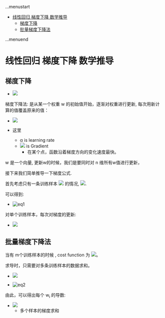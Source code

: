...menustart

- [线性回归 梯度下降 数学推导](#e28d21841f0baf693d9bd91107d5dfd9)
    - [梯度下降](#b1f126ef3b67138c7e19176b361e6857)
    - [批量梯度下降法](#94dde0a8dbe1f4313139f9952c5c55f5)

...menuend


<h2 id="e28d21841f0baf693d9bd91107d5dfd9"></h2>


# 线性回归 梯度下降 数学推导

<h2 id="b1f126ef3b67138c7e19176b361e6857"></h2>


## 梯度下降

- ![](https://juejin.cn/equation?tex=f(%5Cboldsymbol%7Bx_i%7D)%20%3D%20%5Cboldsymbol%7Bw%7D%5ET%20%5Cboldsymbol%7Bx_i%7D)

梯度下降法: 是从某一个权重 w 的初始值开始，逐渐对权重进行更新, 每次用新计算的值覆盖原来的值： 

- ![](https://juejin.cn/equation?tex=w_j%20%3A%3D%20w_j%20-%20%5Calpha%20%5Cfrac%20%5Cpartial%20%7B%5Cpartial%7Bw_j%7D%7DJ(%5Cboldsymbol%7Bw%7D))

- 这里
    - α is learning rate
    - ![](https://juejin.cn/equation?tex=%5Cfrac%20%5Cpartial%20%7B%5Cpartial%7Bw_j%7D%7DJ(%5Cboldsymbol%7Bw%7D)) is Gradient
        - 在某个点，函数沿着梯度方向的变化速度最快。

w 是一个向量, 更新w的时候，我们是要同时对 n 维所有w值进行更新，

接下来我们简单推导一下梯度公式.

首先考虑只有一条训练样本 ![](https://juejin.cn/equation?tex=(%5Cboldsymbol%7Bx_i%7D%2C%20y_j))  的情况, ![](https://juejin.cn/equation?tex=J(w)%3D%5Cfrac%7B1%7D%7B2%7D(f(%5Cboldsymbol%7Bx_i%7D)-y_i)%5E2).

可以得到:

- ![eq1][1]


对单个训练样本，每次对梯度的更新:

- ![](https://juejin.cn/equation?tex=w_j%20%3A%3D%20w_j%20-%20%5Calpha%20(f(%5Cboldsymbol%7Bx_i%7D)-y_i)%20x_%7Bi%2Cj%7D)


<h2 id="94dde0a8dbe1f4313139f9952c5c55f5"></h2>


## 批量梯度下降法

当有 m个训练样本的时候 , cost function 为 ![](https://juejin.cn/equation?tex=J(%5Cboldsymbol%7Bw%7D)%20%3D%20%5Cfrac%7B1%7D%7B2%7D%5Csum_%7Bi%3D1%7D%5Em(f(%5Cboldsymbol%7Bx_i%7D)%20-%20y_i)%5E2)。 

求导时，只需要对多条训练样本的数据求和。

- ![](https://juejin.cn/equation?tex=J(%5Cboldsymbol%7Bw%7D)%20%3D%20%5Cfrac%7B1%7D%7B2%7D%20%5Clbrace%20(f(%5Cboldsymbol%7Bx_1%7D)%20-%20y_i)%5E2%20%2B%20%5Ccdots%20%2B%20(f(%5Cboldsymbol%7Bx_m%7D)%20-%20y_m)%5E2%20%5Crbrace)


- ![eq2][2]

由此，可以得出每个 wⱼ 的导数:

- ![](https://juejin.cn/equation?tex=w_j%20%3A%3D%20w_j%20-%20%5Calpha%20%5Csum%5Em_%7Bi%3D1%7D(f(%5Cboldsymbol%7Bx_%7Bi%7D%7D)-y_i)x_%7Bi%2Cj%7D)
    - 多个样本的梯度求和




[1]: https://juejin.cn/equation?tex=%5Cbegin%7Baligned%7D%0A%5Cfrac%20%5Cpartial%20%7B%5Cpartial%20w_j%7DJ(%5Cboldsymbol%7Bw%7D)%20%26%20%3D%20%5Cfrac%20%5Cpartial%20%7B%5Cpartial%20w_j%7D%20%5Cfrac%20%2012(f(%5Cboldsymbol%7Bx_i%7D)-y_i)%5E2%5C%5C%0A%26%20%3D%202%20%5Ccdot%5Cfrac%2012(f(%5Cboldsymbol%7Bx_i%7D)-y_i)%5Ccdot%20%5Cfrac%20%5Cpartial%20%7B%5Cpartial%20w_j%7D%20%20(f(%5Cboldsymbol%7Bx_i%7D)-y_i)%20%5C%5C%0A%26%20%3D%20(f(%5Cboldsymbol%7Bx_i%7D)-y_i)%5Ccdot%20%5Cfrac%20%5Cpartial%20%7B%5Cpartial%20w_j%7D(%5Csum%5En_%7Bj%3D0%7D%20w_jx_%7Bi%2Cj%7D-y_i)%20%5C%5C%0A%26%20%3D%20(f(%5Cboldsymbol%7Bx_i%7D)-y_i)%20x_%7Bi%2Cj%7D%0A%5Cend%7Baligned%7D

[2]: https://juejin.cn/equation?tex=%5Cbegin%7Baligned%7D%0A%5Cfrac%20%5Cpartial%20%7B%5Cpartial%20w_j%7DJ(w)%20%26%20%3D%20%5Cfrac%20%5Cpartial%20%7B%5Cpartial%20w_j%7D%20%5Cfrac%20%2012%5Clbrace%20(f(%5Cboldsymbol%7Bx_1%7D)%20-%20y_i)%5E2%20%2B%20%5Ccdots%20%2B%20(f(%5Cboldsymbol%7Bx_m%7D)%20-%20y_m)%5E2%20%5Crbrace%5C%5C%0A%26%20%3D%202%20%5Ccdot%5Cfrac%2012(f(%5Cboldsymbol%7Bx_1%7D)-y_1)%5Ccdot%20%5Cfrac%20%5Cpartial%20%7B%5Cpartial%20w_j%7D%20%20(f(%5Cboldsymbol%7Bx_1%7D)-y_1)%20%2B%20%5Ccdots%5C%5C%0A%26%20%3D%20(f(%5Cboldsymbol%7Bx_1%7D)-y_1)%5Ccdot%20%5Cfrac%20%5Cpartial%20%7B%5Cpartial%20w_j%7D(%5Csum%5En_%7Bj%3D0%7D%20w_jx_%7B1%2Cj%7D-y_1)%20%2B%20%5Ccdots%20%5C%5C%0A%26%20%3D%20(f(%5Cboldsymbol%7Bx_1%7D)-y_1)%20x_%7B1%2Cj%7D%20%2B%20%5Ccdots%20%5C%5C%0A%26%20%3D%20%5Csum_%7Bi%3D1%7D%5Em(f(%5Cboldsymbol%7Bx_i%7D)%20-%20y_i)x_%7Bi%2Cj%7D%0A%5Cend%7Baligned%7D

